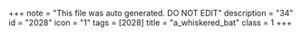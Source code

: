 +++
note = "This file was auto generated. DO NOT EDIT"
description = "34"
id = "2028"
icon = "1"
tags = [2028]
title = "a_whiskered_bat"
class = 1
+++
